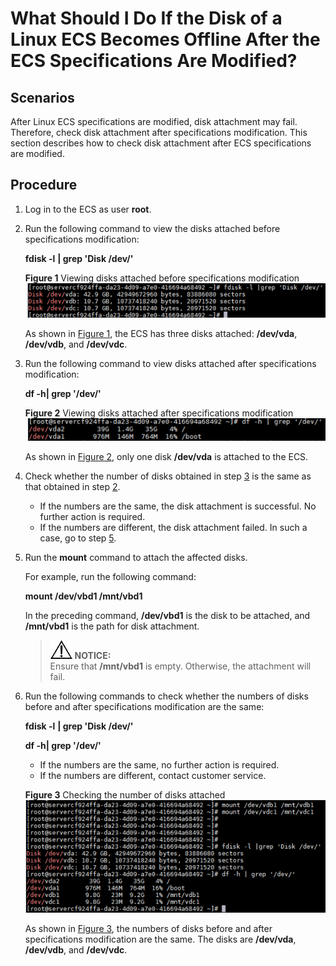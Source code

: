 # What Should I Do If the Disk of a Linux ECS Becomes Offline After the ECS Specifications Are Modified?<a name="EN-US_TOPIC_0214940106"></a>

## Scenarios<a name="section18368526611"></a>

After Linux ECS specifications are modified, disk attachment may fail. Therefore, check disk attachment after specifications modification. This section describes how to check disk attachment after ECS specifications are modified.

## Procedure<a name="section17221430392"></a>

1.  Log in to the ECS as user  **root**.
2.  <a name="en-us_topic_0120890833_li218141135312"></a>Run the following command to view the disks attached before specifications modification:

    **fdisk -l** **| grep 'Disk /dev/'**

    **Figure  1**  Viewing disks attached before specifications modification<a name="en-us_topic_0120890833_fig10595124010458"></a>  
    ![](figures/viewing-disks-attached-before-specifications-modification.png "viewing-disks-attached-before-specifications-modification")

    As shown in  [Figure 1](#en-us_topic_0120890833_fig10595124010458), the ECS has three disks attached:  **/dev/vda**,  **/dev/vdb**, and  **/dev/vdc**.

3.  <a name="en-us_topic_0120890833_li161843557534"></a>Run the following command to view disks attached after specifications modification:

    **df -h| grep '/dev/'**

    **Figure  2**  Viewing disks attached after specifications modification<a name="en-us_topic_0120890833_fig692535712437"></a>  
    ![](figures/viewing-disks-attached-after-specifications-modification.png "viewing-disks-attached-after-specifications-modification")

    As shown in  [Figure 2](#en-us_topic_0120890833_fig692535712437), only one disk  **/dev/vda**  is attached to the ECS.

4.  Check whether the number of disks obtained in step  [3](#en-us_topic_0120890833_li161843557534)  is the same as that obtained in step  [2](#en-us_topic_0120890833_li218141135312).
    -   If the numbers are the same, the disk attachment is successful. No further action is required.
    -   If the numbers are different, the disk attachment failed. In such a case, go to step  [5](#en-us_topic_0120890833_li1478325211557).

5.  <a name="en-us_topic_0120890833_li1478325211557"></a>Run the  **mount**  command to attach the affected disks.

    For example, run the following command:

    **mount /dev/vbd1 /mnt/vbd1**

    In the preceding command,  **/dev/vbd1**  is the disk to be attached, and  **/mnt/vbd1**  is the path for disk attachment.

    >![](public_sys-resources/icon-notice.gif) **NOTICE:**   
    >Ensure that  **/mnt/vbd1**  is empty. Otherwise, the attachment will fail.  

6.  Run the following commands to check whether the numbers of disks before and after specifications modification are the same:

    **fdisk -l** **| grep 'Disk /dev/'**

    **df -h| grep '/dev/'**

    -   If the numbers are the same, no further action is required.
    -   If the numbers are different, contact customer service.

    **Figure  3**  Checking the number of disks attached<a name="en-us_topic_0120890833_fig722411124917"></a>  
    ![](figures/checking-the-number-of-disks-attached.png "checking-the-number-of-disks-attached")

    As shown in  [Figure 3](#en-us_topic_0120890833_fig722411124917), the numbers of disks before and after specifications modification are the same. The disks are  **/dev/vda**,  **/dev/vdb**, and  **/dev/vdc**.


